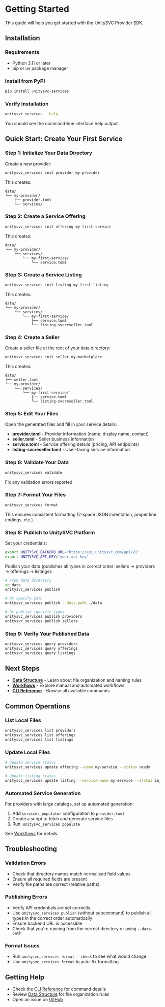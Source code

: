 # Getting Started

This guide will help you get started with the UnitySVC Provider SDK.

## Installation

### Requirements

- Python 3.11 or later
- pip or uv package manager

### Install from PyPI

```bash
pip install unitysvc-services
```

### Verify Installation

```bash
unitysvc_services --help
```

You should see the command-line interface help output.

## Quick Start: Create Your First Service

### Step 1: Initialize Your Data Directory

Create a new provider:

```bash
unitysvc_services init provider my-provider
```

This creates:
```
data/
└── my-provider/
    ├── provider.toml
    └── services/
```

### Step 2: Create a Service Offering

```bash
unitysvc_services init offering my-first-service
```

This creates:
```
data/
└── my-provider/
    └── services/
        └── my-first-service/
            └── service.toml
```

### Step 3: Create a Service Listing

```bash
unitysvc_services init listing my-first-listing
```

This creates:
```
data/
└── my-provider/
    └── services/
        └── my-first-service/
            ├── service.toml
            └── listing-svcreseller.toml
```

### Step 4: Create a Seller

Create a seller file at the root of your data directory:

```bash
unitysvc_services init seller my-marketplace
```

This creates:
```
data/
├── seller.toml
└── my-provider/
    └── services/
        └── my-first-service/
            ├── service.toml
            └── listing-svcreseller.toml
```

### Step 5: Edit Your Files

Open the generated files and fill in your service details:

- **provider.toml** - Provider information (name, display name, contact)
- **seller.toml** - Seller business information
- **service.toml** - Service offering details (pricing, API endpoints)
- **listing-svcreseller.toml** - User-facing service information

### Step 6: Validate Your Data

```bash
unitysvc_services validate
```

Fix any validation errors reported.

### Step 7: Format Your Files

```bash
unitysvc_services format
```

This ensures consistent formatting (2-space JSON indentation, proper line endings, etc.).

### Step 8: Publish to UnitySVC Platform

Set your credentials:

```bash
export UNITYSVC_BACKEND_URL="https://api.unitysvc.com/api/v1"
export UNITYSVC_API_KEY="your-api-key"
```

Publish your data (publishes all types in correct order: sellers → providers → offerings → listings):

```bash
# From data directory
cd data
unitysvc_services publish

# Or specify path
unitysvc_services publish --data-path ./data

# Or publish specific types
unitysvc_services publish providers
unitysvc_services publish sellers
```

### Step 9: Verify Your Published Data

```bash
unitysvc_services query providers
unitysvc_services query offerings
unitysvc_services query listings
```

## Next Steps

- **[Data Structure](data-structure.md)** - Learn about file organization and naming rules
- **[Workflows](workflows.md)** - Explore manual and automated workflows
- **[CLI Reference](cli-reference.md)** - Browse all available commands

## Common Operations

### List Local Files

```bash
unitysvc_services list providers
unitysvc_services list offerings
unitysvc_services list listings
```

### Update Local Files

```bash
# Update service status
unitysvc_services update offering --name my-service --status ready

# Update listing status
unitysvc_services update listing --service-name my-service --status in_service
```

### Automated Service Generation

For providers with large catalogs, set up automated generation:

1. Add `services_populator` configuration to `provider.toml`
2. Create a script to fetch and generate service files
3. Run: `unitysvc_services populate`

See [Workflows](workflows.md#automated-workflow) for details.

## Troubleshooting

### Validation Errors

- Check that directory names match normalized field values
- Ensure all required fields are present
- Verify file paths are correct (relative paths)

### Publishing Errors

- Verify API credentials are set correctly
- Use `unitysvc_services publish` (without subcommand) to publish all types in the correct order automatically
- Ensure backend URL is accessible
- Check that you're running from the correct directory or using `--data-path`

### Format Issues

- Run `unitysvc_services format --check` to see what would change
- Use `unitysvc_services format` to auto-fix formatting

## Getting Help

- Check the [CLI Reference](cli-reference.md) for command details
- Review [Data Structure](data-structure.md) for file organization rules
- Open an issue on [GitHub](https://github.com/unitysvc/unitysvc-services/issues)
